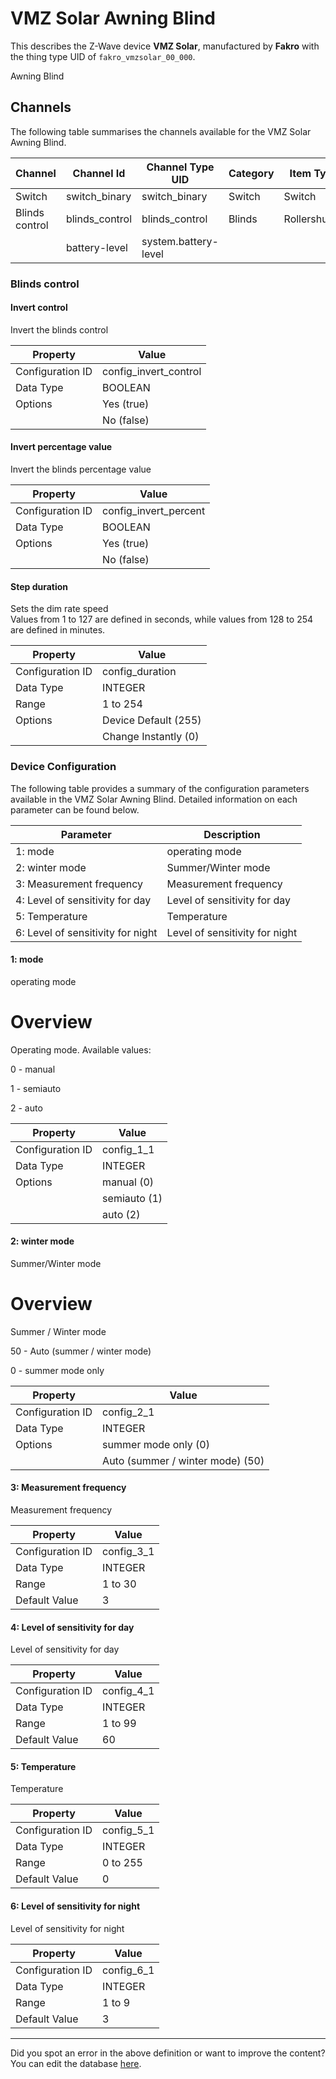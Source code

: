 
# VMZ Solar Awning Blind

This describes the Z-Wave device **VMZ Solar**, manufactured by **Fakro** with the thing type UID of ```fakro_vmzsolar_00_000```. 

Awning Blind

## Channels
The following table summarises the channels available for the VMZ Solar Awning Blind.

| Channel | Channel Id | Channel Type UID | Category | Item Type |
|---------|------------|------------------|----------|-----------|
| Switch | switch_binary | switch_binary | Switch | Switch |
| Blinds control | blinds_control | blinds_control | Blinds | Rollershutter |
|  | battery-level | system.battery-level |  |  |



### Blinds control

#### Invert control

Invert the blinds control


| Property         | Value    |
|------------------|----------|
| Configuration ID | config_invert_control |
| Data Type        | BOOLEAN || Default Value | false |
| Options | Yes (true) |
|  | No (false) |




#### Invert percentage value

Invert the blinds percentage value


| Property         | Value    |
|------------------|----------|
| Configuration ID | config_invert_percent |
| Data Type        | BOOLEAN || Default Value | false |
| Options | Yes (true) |
|  | No (false) |




#### Step duration

Sets the dim rate speed  
Values from 1 to 127 are defined in seconds, while values from 128 to 254 are defined in minutes.


| Property         | Value    |
|------------------|----------|
| Configuration ID | config_duration |
| Data Type        | INTEGER |
| Range | 1 to 254 || Default Value | 255 |
| Options | Device Default (255) |
|  | Change Instantly (0) |






### Device Configuration
The following table provides a summary of the configuration parameters available in the VMZ Solar Awning Blind.
Detailed information on each parameter can be found below.

| Parameter   | Description |
|-------------|-------------|
| 1: mode | operating mode |
| 2: winter mode | Summer/Winter mode |
| 3: Measurement frequency | Measurement frequency |
| 4: Level of sensitivity for day | Level of sensitivity for day |
| 5: Temperature | Temperature |
| 6: Level of sensitivity for night | Level of sensitivity for night |




#### 1: mode

operating mode  


# Overview #

Operating mode. Available values:

0 - manual

1 - semiauto

2 - auto


| Property         | Value    |
|------------------|----------|
| Configuration ID | config_1_1 |
| Data Type        | INTEGER || Default Value | 1 |
| Options | manual (0) |
|  | semiauto (1) |
|  | auto (2) |






#### 2: winter mode

Summer/Winter mode  


# Overview #

Summer / Winter mode

50 - Auto (summer / winter mode)

0 - summer mode only


| Property         | Value    |
|------------------|----------|
| Configuration ID | config_2_1 |
| Data Type        | INTEGER || Default Value | 50 |
| Options | summer mode only (0) |
|  | Auto (summer / winter mode) (50) |






#### 3: Measurement frequency

Measurement frequency


| Property         | Value    |
|------------------|----------|
| Configuration ID | config_3_1 |
| Data Type        | INTEGER |
| Range | 1 to 30 |
| Default Value | 3 |






#### 4: Level of sensitivity for day

Level of sensitivity for day


| Property         | Value    |
|------------------|----------|
| Configuration ID | config_4_1 |
| Data Type        | INTEGER |
| Range | 1 to 99 |
| Default Value | 60 |






#### 5: Temperature

Temperature


| Property         | Value    |
|------------------|----------|
| Configuration ID | config_5_1 |
| Data Type        | INTEGER |
| Range | 0 to 255 |
| Default Value | 0 |






#### 6: Level of sensitivity for night

Level of sensitivity for night


| Property         | Value    |
|------------------|----------|
| Configuration ID | config_6_1 |
| Data Type        | INTEGER |
| Range | 1 to 9 |
| Default Value | 3 |






---

Did you spot an error in the above definition or want to improve the content?
You can edit the database [here](http://www.cd-jackson.com/index.php/zwave/zwave-device-database/zwave-device-list/devicesummary/670).

